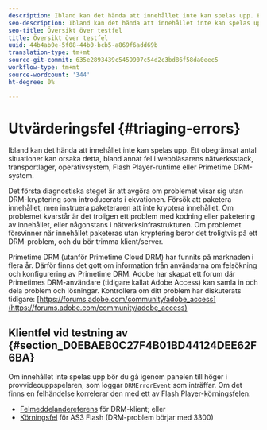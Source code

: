 ```yaml
---
description: Ibland kan det hända att innehållet inte kan spelas upp. Ett obegränsat antal situationer kan orsaka detta, bland annat fel i webbläsarens nätverksstack, transportlager, operativsystem, Flash Player-runtime eller Primetime DRM-system.
seo-description: Ibland kan det hända att innehållet inte kan spelas upp. Ett obegränsat antal situationer kan orsaka detta, bland annat fel i webbläsarens nätverksstack, transportlager, operativsystem, Flash Player-runtime eller Primetime DRM-system.
seo-title: Översikt över testfel
title: Översikt över testfel
uuid: 44b4ab0e-5f08-44b0-bcb5-a869f6add69b
translation-type: tm+mt
source-git-commit: 635e2893439c5459907c54d2c3bd86f58da0eec5
workflow-type: tm+mt
source-wordcount: '344'
ht-degree: 0%

---
```



# Utvärderingsfel {#triaging-errors}

Ibland kan det hända att innehållet inte kan spelas upp. Ett obegränsat antal situationer kan orsaka detta, bland annat fel i webbläsarens nätverksstack, transportlager, operativsystem, Flash Player-runtime eller Primetime DRM-system.

Det första diagnostiska steget är att avgöra om problemet visar sig utan DRM-kryptering som introducerats i ekvationen. Försök att paketera innehållet, men instruera paketeraren att inte kryptera innehållet. Om problemet kvarstår är det troligen ett problem med kodning eller paketering av innehållet, eller någonstans i nätverksinfrastrukturen. Om problemet försvinner när innehållet paketeras utan kryptering beror det troligtvis på ett DRM-problem, och du bör trimma klient/server.

Primetime DRM (utanför Primetime Cloud DRM) har funnits på marknaden i flera år. Därför finns det gott om information från användarna om felsökning och konfigurering av Primetime DRM. Adobe har skapat ett forum där Primetimes DRM-användare (tidigare kallat Adobe Access) kan samla in och dela problem och lösningar. Kontrollera om ditt problem har diskuterats tidigare: [https://forums.adobe.com/community/adobe_access](https://forums.adobe.com/community/adobe_access)

## Klientfel vid testning av {#section_D0EBAEB0C27F4B01BD44124DEE62F6BA}

Om innehållet inte spelas upp bör du gå igenom panelen till höger i provvideouppspelaren, som loggar `DRMErrorEvent` som inträffar. Om det finns en felhändelse korrelerar den med ett av Flash Player-körningsfelen:

* [Felmeddelandereferens](https://help.adobe.com/en_US/primetime/drm/index.html#reference-DRM_Client_Error_Messages) för DRM-klient; eller
* [Körningsfel](https://help.adobe.com/en_US/FlashPlatform/reference/actionscript/3/runtimeErrors.html)  för AS3 Flash (DRM-problem börjar med 3300)

